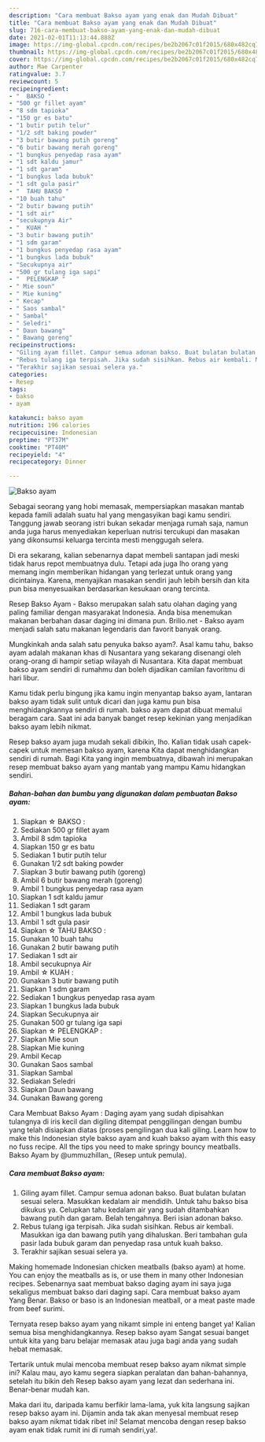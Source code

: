 ```yaml
---
description: "Cara membuat Bakso ayam yang enak dan Mudah Dibuat"
title: "Cara membuat Bakso ayam yang enak dan Mudah Dibuat"
slug: 716-cara-membuat-bakso-ayam-yang-enak-dan-mudah-dibuat
date: 2021-02-01T11:13:44.888Z
image: https://img-global.cpcdn.com/recipes/be2b2067c01f2015/680x482cq70/bakso-ayam-foto-resep-utama.jpg
thumbnail: https://img-global.cpcdn.com/recipes/be2b2067c01f2015/680x482cq70/bakso-ayam-foto-resep-utama.jpg
cover: https://img-global.cpcdn.com/recipes/be2b2067c01f2015/680x482cq70/bakso-ayam-foto-resep-utama.jpg
author: Mae Carpenter
ratingvalue: 3.7
reviewcount: 5
recipeingredient:
- "  BAKSO "
- "500 gr fillet ayam"
- "8 sdm tapioka"
- "150 gr es batu"
- "1 butir putih telur"
- "1/2 sdt baking powder"
- "3 butir bawang putih goreng"
- "6 butir bawang merah goreng"
- "1 bungkus penyedap rasa ayam"
- "1 sdt kaldu jamur"
- "1 sdt garam"
- "1 bungkus lada bubuk"
- "1 sdt gula pasir"
- "  TAHU BAKSO "
- "10 buah tahu"
- "2 butir bawang putih"
- "1 sdt air"
- "secukupnya Air"
- "  KUAH "
- "3 butir bawang putih"
- "1 sdm garam"
- "1 bungkus penyedap rasa ayam"
- "1 bungkus lada bubuk"
- "Secukupnya air"
- "500 gr tulang iga sapi"
- "  PELENGKAP "
- " Mie soun"
- " Mie kuning"
- " Kecap"
- " Saos sambal"
- " Sambal"
- " Seledri"
- " Daun bawang"
- " Bawang goreng"
recipeinstructions:
- "Giling ayam fillet. Campur semua adonan bakso. Buat bulatan bulatan sesuai selera. Masukkan kedalam air mendidih. Untuk tahu bakso bisa dikukus ya. Celupkan tahu kedalam air yang sudah ditambahkan bawang putih dan garam. Belah tengahnya. Beri isian adonan bakso."
- "Rebus tulang iga terpisah. Jika sudah sisihkan. Rebus air kembali. Masukkan iga dan bawang putih yang dihaluskan. Beri tambahan gula pasir lada bubuk garam dan penyedap rasa untuk kuah bakso."
- "Terakhir sajikan sesuai selera ya."
categories:
- Resep
tags:
- bakso
- ayam

katakunci: bakso ayam 
nutrition: 196 calories
recipecuisine: Indonesian
preptime: "PT37M"
cooktime: "PT40M"
recipeyield: "4"
recipecategory: Dinner

---
```



![Bakso ayam](https://img-global.cpcdn.com/recipes/be2b2067c01f2015/680x482cq70/bakso-ayam-foto-resep-utama.jpg)

Sebagai seorang yang hobi memasak, mempersiapkan masakan mantab kepada famili adalah suatu hal yang mengasyikan bagi kamu sendiri. Tanggung jawab seorang istri bukan sekadar menjaga rumah saja, namun anda juga harus menyediakan keperluan nutrisi tercukupi dan masakan yang dikonsumsi keluarga tercinta mesti menggugah selera.

Di era  sekarang, kalian sebenarnya dapat membeli santapan jadi meski tidak harus repot membuatnya dulu. Tetapi ada juga lho orang yang memang ingin memberikan hidangan yang terlezat untuk orang yang dicintainya. Karena, menyajikan masakan sendiri jauh lebih bersih dan kita pun bisa menyesuaikan berdasarkan kesukaan orang tercinta. 

Resep Bakso Ayam - Bakso merupakan salah satu olahan daging yang paling familiar dengan masyarakat Indonesia. Anda bisa menemukan makanan berbahan dasar daging ini dimana pun. Brilio.net - Bakso ayam menjadi salah satu makanan legendaris dan favorit banyak orang.

Mungkinkah anda salah satu penyuka bakso ayam?. Asal kamu tahu, bakso ayam adalah makanan khas di Nusantara yang sekarang disenangi oleh orang-orang di hampir setiap wilayah di Nusantara. Kita dapat membuat bakso ayam sendiri di rumahmu dan boleh dijadikan camilan favoritmu di hari libur.

Kamu tidak perlu bingung jika kamu ingin menyantap bakso ayam, lantaran bakso ayam tidak sulit untuk dicari dan juga kamu pun bisa menghidangkannya sendiri di rumah. bakso ayam dapat dibuat memalui beragam cara. Saat ini ada banyak banget resep kekinian yang menjadikan bakso ayam lebih nikmat.

Resep bakso ayam juga mudah sekali dibikin, lho. Kalian tidak usah capek-capek untuk memesan bakso ayam, karena Kita dapat menghidangkan sendiri di rumah. Bagi Kita yang ingin membuatnya, dibawah ini merupakan resep membuat bakso ayam yang mantab yang mampu Kamu hidangkan sendiri.

<!--inarticleads1-->

##### Bahan-bahan dan bumbu yang digunakan dalam pembuatan Bakso ayam:

1. Siapkan  ☆ BAKSO :
1. Sediakan 500 gr fillet ayam
1. Ambil 8 sdm tapioka
1. Siapkan 150 gr es batu
1. Sediakan 1 butir putih telur
1. Gunakan 1/2 sdt baking powder
1. Siapkan 3 butir bawang putih (goreng)
1. Ambil 6 butir bawang merah (goreng)
1. Ambil 1 bungkus penyedap rasa ayam
1. Siapkan 1 sdt kaldu jamur
1. Sediakan 1 sdt garam
1. Ambil 1 bungkus lada bubuk
1. Ambil 1 sdt gula pasir
1. Siapkan  ☆ TAHU BAKSO :
1. Gunakan 10 buah tahu
1. Gunakan 2 butir bawang putih
1. Sediakan 1 sdt air
1. Ambil secukupnya Air
1. Ambil  ☆ KUAH :
1. Gunakan 3 butir bawang putih
1. Siapkan 1 sdm garam
1. Sediakan 1 bungkus penyedap rasa ayam
1. Siapkan 1 bungkus lada bubuk
1. Siapkan Secukupnya air
1. Gunakan 500 gr tulang iga sapi
1. Siapkan  ☆ PELENGKAP :
1. Siapkan  Mie soun
1. Siapkan  Mie kuning
1. Ambil  Kecap
1. Gunakan  Saos sambal
1. Siapkan  Sambal
1. Sediakan  Seledri
1. Siapkan  Daun bawang
1. Gunakan  Bawang goreng


Cara Membuat Bakso Ayam : Daging ayam yang sudah dipisahkan tulangnya di iris kecil dan digiling ditempat penggilingan dengan bumbu yang telah disiapkan diatas (proses pengilingan dua kali giling. Learn how to make this Indonesian style bakso ayam and kuah bakso ayam with this easy no fuss recipe. All the tips you need to make springy bouncy meatballs. Bakso Ayam by @ummuzhillan_ (Resep untuk pemula). 

<!--inarticleads2-->

##### Cara membuat Bakso ayam:

1. Giling ayam fillet. Campur semua adonan bakso. Buat bulatan bulatan sesuai selera. Masukkan kedalam air mendidih. Untuk tahu bakso bisa dikukus ya. Celupkan tahu kedalam air yang sudah ditambahkan bawang putih dan garam. Belah tengahnya. Beri isian adonan bakso.
1. Rebus tulang iga terpisah. Jika sudah sisihkan. Rebus air kembali. Masukkan iga dan bawang putih yang dihaluskan. Beri tambahan gula pasir lada bubuk garam dan penyedap rasa untuk kuah bakso.
1. Terakhir sajikan sesuai selera ya.


Making homemade Indonesian chicken meatballs (bakso ayam) at home. You can enjoy the meatballs as is, or use them in many other Indonesian recipes. Sebenarnya saat membuat bakso daging ayam ini saya juga sekaligus membuat bakso dari daging sapi. Cara membuat bakso ayam Yang Benar. Bakso or baso is an Indonesian meatball, or a meat paste made from beef surimi. 

Ternyata resep bakso ayam yang nikamt simple ini enteng banget ya! Kalian semua bisa menghidangkannya. Resep bakso ayam Sangat sesuai banget untuk kita yang baru belajar memasak atau juga bagi anda yang sudah hebat memasak.

Tertarik untuk mulai mencoba membuat resep bakso ayam nikmat simple ini? Kalau mau, ayo kamu segera siapkan peralatan dan bahan-bahannya, setelah itu bikin deh Resep bakso ayam yang lezat dan sederhana ini. Benar-benar mudah kan. 

Maka dari itu, daripada kamu berfikir lama-lama, yuk kita langsung sajikan resep bakso ayam ini. Dijamin anda tak akan menyesal membuat resep bakso ayam nikmat tidak ribet ini! Selamat mencoba dengan resep bakso ayam enak tidak rumit ini di rumah sendiri,ya!.

